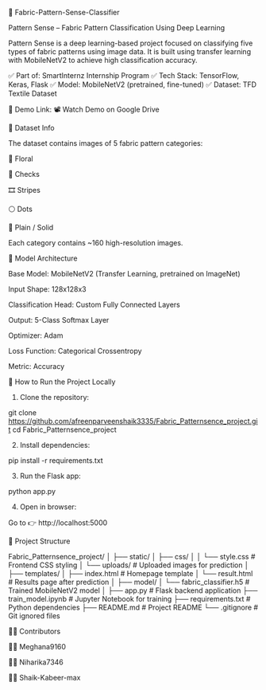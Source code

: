 🧵 Fabric-Pattern-Sense-Classifier

Pattern Sense – Fabric Pattern Classification Using Deep Learning

Pattern Sense is a deep learning-based project focused on classifying five types of fabric patterns using image data.
It is built using transfer learning with MobileNetV2 to achieve high classification accuracy.

✅ Part of: SmartInternz Internship Program
✅ Tech Stack: TensorFlow, Keras, Flask
✅ Model: MobileNetV2 (pretrained, fine-tuned)
✅ Dataset: TFD Textile Dataset

🔗 Demo Link:
📽️ Watch Demo on Google Drive




📁 Dataset Info

The dataset contains images of 5 fabric pattern categories:

🌸 Floral

🧵 Checks

🎞️ Stripes

⚪ Dots

🔳 Plain / Solid


Each category contains ~160 high-resolution images.




🧠 Model Architecture

Base Model: MobileNetV2 (Transfer Learning, pretrained on ImageNet)

Input Shape: 128x128x3

Classification Head: Custom Fully Connected Layers

Output: 5-Class Softmax Layer

Optimizer: Adam

Loss Function: Categorical Crossentropy

Metric: Accuracy





🚀 How to Run the Project Locally

1. Clone the repository:

git clone https://github.com/afreenparveenshaik3335/Fabric_Patternsence_project.git
cd Fabric_Patternsence_project

2. Install dependencies:

pip install -r requirements.txt

3. Run the Flask app:

python app.py

4. Open in browser:

Go to 👉 http://localhost:5000




📂 Project Structure

Fabric_Patternsence_project/
│
├── static/
│   ├── css/
│   │   └── style.css             # Frontend CSS styling
│   └── uploads/                  # Uploaded images for prediction
│
├── templates/
│   ├── index.html                # Homepage template
│   └── result.html               # Results page after prediction
│
├── model/
│   └── fabric_classifier.h5      # Trained MobileNetV2 model
│
├── app.py                        # Flask backend application
├── train_model.ipynb            # Jupyter Notebook for training
├── requirements.txt             # Python dependencies
├── README.md                    # Project README
└── .gitignore                   # Git ignored files




👨‍💻 Contributors

👩‍💻 Meghana9160

👩‍💻 Niharika7346

👨‍💻 Shaik-Kabeer-max

